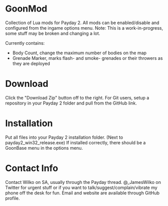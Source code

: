 GoonMod
=======
Collection of Lua mods for Payday 2. All mods can be enabled/disable and configured from the ingame options menu.
Note: This is a work-in-progress, some stuff may be broken and changing a lot.

Currently contains:
 - Body Count, change the maximum number of bodies on the map
 - Grenade Marker, marks flash- and smoke- grenades or their throwers as they are deployed

Download
=======
Click the "Download Zip" button off to the right.
For Git users, setup a repository in your Payday 2 folder and pull from the GitHub link.

Installation
=======
Put all files into your Payday 2 installation folder. (Next to payday2_win32_release.exe)
If installed correctly, there should be a GoonBase menu in the options menu.

Contact Info
=======
Contact Wilko on SA, usually through the Payday thread.
@_JamesWilko on Twitter for urgent stuff or if you want to talk/suggest/complain/vibrate my phone off the desk for fun.
Email and website are available through GitHub profile.
